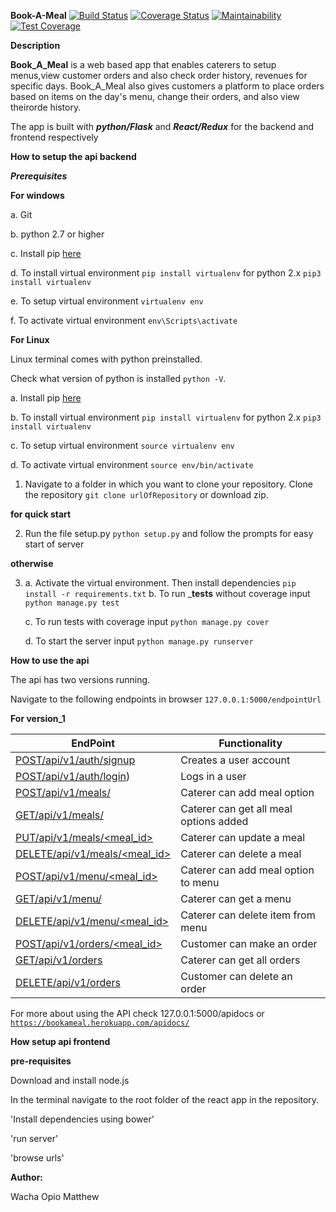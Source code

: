 __Book-A-Meal__ 
[![Build Status](https://travis-ci.org/matthewacha/BookAMeal.svg?branch=userEP)](https://travis-ci.org/matthewacha/BookAMeal) [![Coverage Status](https://coveralls.io/repos/github/matthewacha/BookAMeal/badge.svg?branch=userEP)](https://coveralls.io/github/matthewacha/BookAMeal?branch=userEP) [![Maintainability](https://api.codeclimate.com/v1/badges/0f81265250e64a32b7b3/maintainability)](https://codeclimate.com/github/matthewacha/BookAMeal/maintainability) [![Test Coverage](https://api.codeclimate.com/v1/badges/0f81265250e64a32b7b3/test_coverage)](https://codeclimate.com/github/matthewacha/BookAMeal/test_coverage)

__Description__

__Book_A_Meal__ is a web based app that enables caterers to setup 
menus,view customer orders and also check order history, revenues for specific days. Book_A_Meal also gives customers a platform to place orders based on items on the day's menu, change their orders, and also view theirorde history.

The app is built with ___python/Flask___ and ___React/Redux___ for the backend and frontend respectively

__How to setup the api backend__

___Prerequisites___

__For windows__

a. Git 

b. python 2.7 or higher

c. Install pip [here](https://pip.pypa.io/en/stable/installing/) 

d. To install virtual environment `pip install virtualenv` for 
python 2.x `pip3 install virtualenv`

e. To setup virtual environment `virtualenv env`

f. To activate virtual environment `env\Scripts\activate`

__For Linux__

Linux terminal comes with python preinstalled.

Check what version of python is installed `python -V`.

a. Install pip [here](https://pip.pypa.io/en/stable/installing/)

b. To install virtual environment `pip install virtualenv` for 
python 2.x `pip3 install virtualenv`

c. To setup virtual environment `source virtualenv env`

d. To activate virtual environment `source env/bin/activate`


1. Navigate to a folder in which you want to clone your repository. Clone the repository `git clone urlOfRepository` or download zip.

__for quick start__

2. Run the file setup.py `python setup.py` and follow the prompts for easy
start of server

__otherwise__

3. a. Activate the virtual environment. Then install dependencies `pip install -r requirements.txt`
   b. To run ___tests__ without coverage input `python manage.py test`
   
   c. To run tests with coverage input `python manage.py cover`
   
   d. To start the server input `python manage.py runserver`

__How to use the api__

The api has two versions running.

Navigate to the following endpoints in browser `127.0.0.1:5000/endpointUrl`

__For version_1__

|EndPoint|Functionality|
|---------|------------|
|[POST/api/v1/auth/signup](http://127.0.0.1:5000/apidocs/#!/User/post_api_v1_auth_signup)|Creates a user account|
|[POST/api/v1/auth/login](http://127.0.0.1:5000/apidocs/#!/User/post_api_v1_auth_login))|Logs in a user|
|[POST/api/v1/meals/](http://127.0.0.1:5000/apidocs/#!/Meal/post_api_v1_meals)|Caterer can add meal option|
|[GET/api/v1/meals/](http://127.0.0.1:5000/apidocs/#!/Meal/get_api_v1_meals)|Caterer can get all meal options added|
|[PUT/api/v1/meals/<meal_id>](http://127.0.0.1:5000/apidocs/#!/Meal/put_api_v1_meals_meal_id)|Caterer can update a meal|
|[DELETE/api/v1/meals/<meal_id>](http://127.0.0.1:5000/apidocs/#!/delete_api_v1_meals_meal_id)|Caterer can delete a meal|
|[POST/api/v1/menu/<meal_id>](http://127.0.0.1:5000/apidocs/#!/Meal/post_api_v1_menu_meal_id)|Caterer can add meal option to menu|
|[GET/api/v1/menu/](http://127.0.0.1:5000/apidocs/#!/Meal/get_api_v1_menu)|Caterer can get a menu|
|[DELETE/api/v1/menu/<meal_id>](http://127.0.0.1:5000/apidocs/#!/Meal/delete_api_v1_menu_meal_id)|Caterer can delete item from menu|
|[POST/api/v1/orders/<meal_id>](http://127.0.0.1:5000/apidocs/#!/Meal/post_api_v1_orders_meal_id)|Customer can make an order|
|[GET/api/v1/orders](http://127.0.0.1:5000/apidocs/#!/Meal/get_api_v1_orders)|Caterer can get all orders|
|[DELETE/api/v1/orders](http://127.0.0.1:5000/apidocs/#!/Meal/delete_api_v1_orders_meal_id)|Customer can delete an order|



For more about using the API check 127.0.0.1:5000/apidocs or [`https://bookameal.herokuapp.com/apidocs/`](https://bookameal.herokuapp.com/apidocs/)

__How setup api frontend__

__pre-requisites__

Download and install node.js

In the terminal navigate to the root folder of the react app in the repository.

'Install dependencies using bower'

'run server'

'browse urls'  

__Author:__

Wacha Opio Matthew
